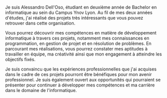 Je suis Alessandro Dell'Oso, étudiant en deuxième année de Bachelor en informatique au sein du Campus Ynov Lyon. Au fil de mes deux années d'études, j'ai réalisé des projets très intéressants que vous pouvez retrouver dans cette organisation.

Vous pourrez découvrir mes compétences en matière de développement informatique à travers ces projets, notamment mes connaissances en programmation, en gestion de projet et en résolution de problèmes. En parcourant mes réalisations, vous pourrez constater mes aptitudes à travailler en équipe, ma créativité ainsi que mon engagement à atteindre les objectifs fixés.

Je suis convaincu que les expériences professionnelles que j'ai acquises dans le cadre de ces projets pourront être bénéfiques pour mon avenir professionnel. Je suis également ouvert aux opportunités qui pourraient se présenter pour continuer à développer mes compétences et ma carrière dans le domaine de l'informatique.
